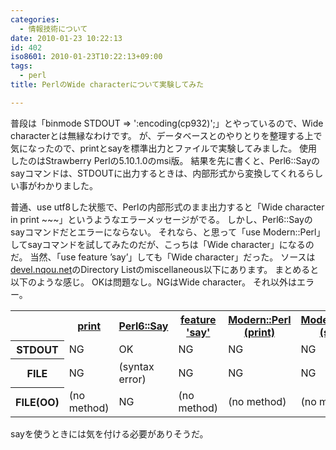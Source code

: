 ```yaml
---
categories:
  - 情報技術について
date: 2010-01-23 10:22:13
id: 402
iso8601: 2010-01-23T10:22:13+09:00
tags:
  - perl
title: PerlのWide characterについて実験してみた

---
```


<p>普段は「binmode STDOUT => ':encoding(cp932)';」とやっているので、Wide characterとは無縁なわけです。
が、データベースとのやりとりを整理する上で気になったので、printとsayを標準出力とファイルで実験してみました。
使用したのはStrawberry Perlの5.10.1.0のmsi版。
結果を先に書くと、Perl6::Sayのsayコマンドは、STDOUTに出力するときは、内部形式から変換してくれるらしい事がわかりました。</p>

<p>
普通、use utf8した状態で、Perlの内部形式のまま出力すると「Wide character in print ~~~」というようなエラーメッセージがでる。
しかし、Perl6::Sayのsayコマンドだとエラーにならない。
それなら、と思って「use Modern::Perl」してsayコマンドを試してみたのだが、こっちは「Wide character」になるのだ。
当然、「use feature &#8217;say&#8217;」しても「Wide character」だった。
ソースは<a href="http://www.nqou.net">devel.nqou.net</a>のDirectory Listのmiscellaneous以下にあります。
まとめると以下のような感じ。
OKは問題なし。NGはWide character。
それ以外はエラー。</p>

<table class="show_border">
<tr>
<th></th>
<th><a rel="colorbox" title="print" href="http://www.nqou.net">print</a></th>
<th><a rel="colorbox" title="Perl6::Say" href="http://www.nqou.net">Perl6::Say</a></th>
<th><a rel="colorbox" title="feature &#039;say&#039;" href="http://www.nqou.net">feature &#39;say&#39;</a></th>
<th><a rel="colorbox" title="Modern::Perl (print)" href="http://www.nqou.net">Modern::Perl (print)</a></th>
<th><a rel="colorbox" title="Modern::Perl (say)" href="http://www.nqou.net">Modern::Perl (say)</a></th>
</tr>
<tr><th>STDOUT<td>NG<td>OK<td>NG<td>NG<td>NG</tr>
<tr><th>FILE<td>NG<td>(syntax error)<td>NG<td>NG<td>NG</tr>
<tr><th>FILE(OO)<td>(no method)<td>NG<td>(no method)<td>(no method)<td>(no method)</tr>
</table>

<p>sayを使うときには気を付ける必要がありそうだ。</p>
    	